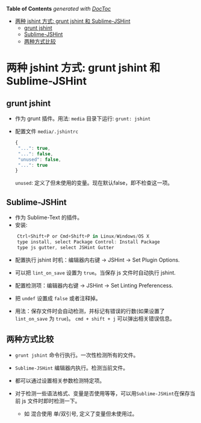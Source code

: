 <!-- START doctoc generated TOC please keep comment here to allow auto update -->
<!-- DON'T EDIT THIS SECTION, INSTEAD RE-RUN doctoc TO UPDATE -->
**Table of Contents**  *generated with [DocToc](http://doctoc.herokuapp.com/)*

- [两种 jshint 方式: grunt jshint 和 Sublime-JSHint](#两种-jshint-方式-grunt-jshint-和-sublime-jshint)
	- [grunt jshint](#grunt-jshint)
	- [Sublime-JSHint](#sublime-jshint)
	- [两种方式比较](#两种方式比较)

<!-- END doctoc generated TOC please keep comment here to allow auto update -->


# 两种 jshint 方式: grunt jshint 和 Sublime-JSHint 

##  grunt jshint 
 - 作为 grunt 插件。用法: ```media``` 目录下运行:   ```grunt: jshint```
 - 配置文件  ```media/.jshintrc```

   ```javascript
   {
    "...": true,
    "...": false,
    "unused": false,
    "...": true
   }
   ```
   
   ```unused```: 定义了但未使用的变量。现在默认false，即不检查这一项。
   
##  Sublime-JSHint 
 - 作为 Sublime-Text 的插件。
 - 安装:
```javascript
    Ctrl+Shift+P or Cmd+Shift+P in Linux/Windows/OS X
    type install, select Package Control: Install Package
    type js gutter, select JSHint Gutter
```
 - 配置执行 jshint 时机：编辑器内右键 -> JSHint -> Set Plugin Options.
 - 可以把 ```lint_on_save``` 设置为 ```true```。当保存 js 文件时自动执行 jshint.


 - 配置检测项：编辑器内右键 -> JSHint -> Set Linting Preferencess.
 - 把 ```undef``` 设置成 ```false``` 或者注释掉。

 - 用法：保存文件时会自动检测，并标记有错误的行数(如果设置了```lint_on_save``` 为 ```true```)。 ```cmd + shift + j``` 可以弹出相关错误信息。


##  两种方式比较

 -  ```grunt jshint```  命令行执行。一次性检测所有的文件。
 -  ```Sublime-JSHint```  编辑器内执行。检测当前文件。
 
 -  都可以通过设置相关参数检测特定项。
 -  对于检测一些语法格式、变量是否使用等等，可以用```Sublime-JSHint```在保存当前 js 文件时即时检测一下。
 	-  如 混合使用 单/双引号, 定义了变量但未使用过。
 





